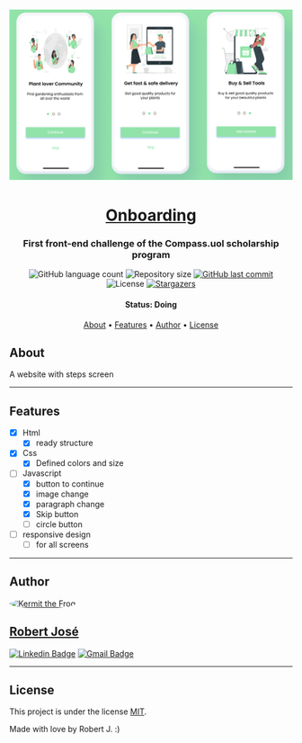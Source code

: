 <h1 align="center">
    <img alt="Ecoleta" title="#Ecoleta" src="/imgs/readme/prototype.png" />
</h1>

<h1 align="center">
   <a href="#"> Onboarding </a>
</h1>

<h3 align="center">
    First front-end challenge of the Compass.uol scholarship program
</h3>

<p align="center">
  <img alt="GitHub language count" src="https://img.shields.io/github/languages/count/KermitTheSapo/compass-front-challenge-onboarding">

  <img alt="Repository size" src="https://img.shields.io/github/repo-size/KermitTheSapo/compass-front-challenge-onboarding">

  <a href="https://github.com/KermitTheSapo/compass-front-challenge-onboarding/commits/master">
    <img alt="GitHub last commit" src="https://img.shields.io/github/last-commit/KermitTheSapo/compass-front-challenge-onboarding">
  </a>
    
   <img alt="License" src="https://img.shields.io/badge/license-MIT-brightgreen">
   <a href="https://github.com/KermitTheSapo/compass-front-challenge-onboarding/stargazers">
    <img alt="Stargazers" src="https://img.shields.io/github/stars/KermitTheSapo/compass-front-challenge-onboarding?style=social">
  </a>

<h4 align="center"> 
	 Status: Doing
</h4>

<p align="center">
 <a href="#about">About</a> •
 <a href="#features">Features</a> •
 <a href="#author">Author</a> • 
 <a href="#user-content-license">License</a>

</p>


## About

A website with steps screen

---

## Features

- [X] Html
    - [X] ready structure
- [X] Css
    - [X] Defined colors and size
- [ ] Javascript
    - [X] button to continue
    - [X] image change
    - [X] paragraph change
    - [X] Skip button
    - [ ] circle button
- [ ] responsive design
    - [ ] for all screens

---

## Author

<a href="#">
 <img style="border-radius: 50%;" src="https://avatars.githubusercontent.com/u/74118301?v=4" width="100px;" alt="Kermit the Frog"/>
<h2>Robert José</h2>

[![Linkedin Badge](https://img.shields.io/badge/-Robert-Jose?style=flat-square&logo=Linkedin&logoColor=white&link=https://www.linkedin.com/in/robertjosé/)](https://www.linkedin.com/in/robertjosé/) 
[![Gmail Badge](https://img.shields.io/badge/-rjsf06@gmail.com-c14438?style=flat-square&logo=Gmail&logoColor=white&link=mailto:tgmarinho@gmail.com)](mailto:rjsf06@gmail.com)

---

## License

This project is under the license [MIT](./LICENSE).

Made with love by Robert J. :)
